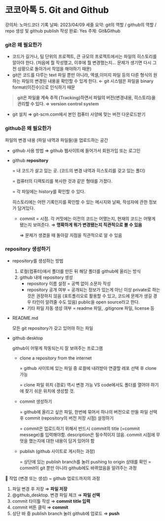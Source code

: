 # 코코아톡 5. Git and Github

강의처: 노마드코더
기록 날짜: 2023/04/09
세줄 요약: git의 역할 / github의 역할 / repo 생성 및 github publish
작성 완료: Yes
주제: Git&Github

### git은 왜 필요한가

- 코드가 길거나, 팀 단위의 프로젝트, 큰 규모의 프로젝트에서는 파일의 히스토리를 알아야 한다. (처음에 뭘 작성했고, 이후에 뭘 변경했는지… 문제가 생기면 다시 그 전 상황으로 돌아가서 작업을 해야하기 때문)
- git은 코드를 다루는 text 파일 뿐만 아니라, 엑셀,이미지 파일 등의 다른 형식의 원하는 파일의 변경된 내용을 확인할 수 있게 한다.
← git 시스템은 파일을 binary format(이진수)으로 인식하기 때문

> **git은 파일을 계속 추적 (Tracking)하면서
파일의 버전(변경내용, 히스토리)을 관리할 수 있다.
⇒ version control system**
> 
- git 설치 ⇒ git-scm.com에서 본인 컴퓨터 사양에 맞는 버전 다운로드받기

### github은 왜 필요한가

파일의 변경 내용 (파일 내역과 파일들)을 업로드하는 공간

- github 사용 방법 ⇒ github 웹사이트에 들어가서 회원가입 또는 로그인
- github **repository**
    
    = 내 코드가 살고 있는 곳. (코드의 변경 내역과 히스토리를 갖고 있는 폴더)
    
    = 컴퓨터의 디렉토리를 복사한 것과 같은 형태를 가졌다.
    
    = 각 파일에는 history를 확인할 수 있다.
    
    히스토리에는 어떤 기록인지를 확인할 수 있는 메시지와 날짜, 작성자에 관한 정보가 담겨있다.
    
    - commit = 시점.
    각 커밋에는 이전의 코드는 어땠는지, 현재의 코드는 어떻게 됐는지 보여준다.
    ⇒ **명확하게 뭐가 변경됐는지 직관적으로 볼 수 있음**
        
        ⇒ 문제가 생겼을 때 돌아갈 지점을 직관적으로 알 수 있음
        
    

### repository 생성하기

- repository를 생성하는 방법
    1. 로컬(컴퓨터)에서 폴더를 만든 뒤 해당 폴더를 github에 올리는 방식
    2. github 내에 repository 생성
        - repository 이름 설정 = 공백 없이 소문자 작성
        - repository 공개 여부 = 공개되는 정보가 있는게 아닌 이상 private로 하는 것은 권장하지 않음
        (포트폴리오로 활용할 수 있고, 코드에 문제가 생길 경우 타인이 알려줄 수도 있음)
        public을 open source라고 한다.
        - 기타 파일 자동 생성 여부 = readme 파일, .gitignore 파일, license 등
- README.md
    
    모든 git repository가 갖고 있어야 하는 파일
    

- github desktop
    
    github이 어떻게 작동되는지 잘 보여주는 프로그램
    
    - clone a repository from the internet
        
        = github 사이트에 있는 파일 중 로컬에 내려받아 연결할 레포 선택 후 clone 가능
        
        = clone 파일 위치 (경로) 역시 변경 가능
            VS code에서도 폴더를 열어야 하기에 찾기 쉬운 위치에 생성할 것.
        
    - commit 생성하기
        
        = github에 올리고 싶은 파일, 한번에 묶어서 하나의 버전으로 만들 파일 선택 후 commit (repository의 버전 저장 시점) 설정하기
        
        = commit은 업로드하기 위해서 반드시 commit의 title (=commit messege)를 입력해야함. description은 필수적이지 않음.
        commit 시점에 무엇을 했는지에 대한 내용이 담겨 있어야 함
        
    - publish (github 사이트로 게시하는 과정)
        
        = 상단에 있는 publish branch를 눌러 pushing to origin 상태를 확인
        = commit이 git 뿐만 아니라 github에도 바뀌었음을 알려주는 과정
        

<aside>
👊 작업 (변경 또는 생성) ~ github 업로드까지의 과정

1. 파일 변경 후 저장 ⇒ **파일 저장**
2. @github_desktop. 변경 파일 체크 ⇒ **파일 선택**
3. commit 타이틀 작성 ⇒ **commit title 입력**
4. commit 버튼 클릭 ⇒ **commit**
5. 상단 바 중 publish branch 눌러 github에 업로드 ⇒ **push**
</aside>